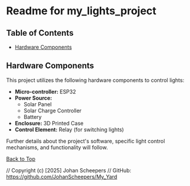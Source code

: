 # Readme for my_lights_project

## Table of Contents
* [Hardware Components](#hardware-components)

## Hardware Components

This project utilizes the following hardware components to control lights:

*   **Micro-controller:** ESP32
*   **Power Source:**
    *   Solar Panel
    *   Solar Charge Controller
    *   Battery
*   **Enclosure:** 3D Printed Case
*   **Control Element:** Relay (for switching lights)

Further details about the project's software, specific light control mechanisms, and functionality will follow.

[Back to Top](#readme-for-my_lights_project)

// Copyright (c) [2025] Johan Scheepers
// GitHub: https://github.com/JohanScheepers/My_Yard